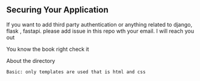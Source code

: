 ## Securing Your Application

If you want to add third party authentication or anything related to django, flask , fastapi. please add issue in this repo wth your email. I will reach you out

You know the book right check it

About the directory
```text
Basic: only templates are used that is html and css
```
